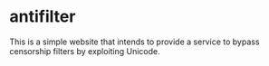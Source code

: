 # antifilter

This is a simple website that intends to provide a service to bypass censorship filters by exploiting Unicode.
